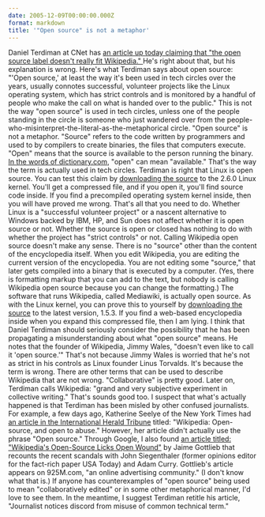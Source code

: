 ```yaml
---
date: 2005-12-09T00:00:00.000Z
format: markdown
title: '"Open source" is not a metaphor'
---
```


Daniel Terdiman at CNet has <a href="http://news.zdnet.com/2100-9588_22-5988267.html">an article up today claiming that "the open source label doesn't really fit Wikipedia." </a>He's right about that, but his explanation is wrong.
Here's what Terdiman says about open source: "'Open source,' at least the way it's been used in tech circles over the years, usually connotes successful, volunteer projects like the Linux operating system, which has strict controls and is monitored by a handful of people who make the call on what is handed over to the public."
This is not the way "open source" is used in tech circles, unless one of the people standing in the circle is someone who just wandered over from the people-who-misinterpret-the-literal-as-the-metaphorical circle.
"Open source" is not a metaphor. "Source" refers to the code written by programmers and used to by compilers to create binaries, the files that computers execute. "Open" means that the source is available to the person running the binary. <a href="http://dictionary.reference.com/search?q=open">In the words of dictionary.com</a>, "open" can mean "available." That's the way the term is actually used in tech circles.
Terdiman is right that Linux is open source. You can test this claim by <a href="http://www.kernel.org/pub/linux/kernel/v2.6/linux-2.6.0.tar.bz2">downloading the source</a> to the 2.6.0 Linux kernel. You'll get a compressed file, and if you open it, you'll find source code inside. If you find a precompiled operating system kernel inside, then you will have proved me wrong. That's all that you need to do. Whether Linux is a "successful volunteer project" or a nascent alternative to Windows backed by IBM, HP, and Sun does not affect whether it is open source or not. Whether the source is open or closed has nothing to do with whether the project has "strict controls" or not.
Calling Wikipedia open source doesn't make any sense. There is no "source" other than the content of the encyclopedia itself. When you edit Wikipedia, you are editing the current version of the encyclopedia. You are not editing some "source," that later gets compiled into a binary that is executed by a computer. (Yes, there is formatting markup that you can add to the text, but nobody is calling Wikipedia open source because you can change the formatting.)
The software that runs Wikipedia, called Mediawiki, is actually open source. As with the Linux kernel, you can prove this to yourself by <a href="http://prdownloads.sourceforge.net/wikipedia/mediawiki-1.5.3.tar.gz?download">downloading the source</a> to the latest version, 1.5.3. If you find a web-based encyclopedia inside when you expand this compressed file, then I am lying.
I think that Daniel Terdiman should seriously consider the possibility that he has been propagating a misunderstanding about what "open source" means. He notes that the founder of Wikipedia, Jimmy Wales, "doesn't even like to call it 'open source.'" That's not because Jimmy Wales is worried that he's not as strict in his controls as Linux founder Linus Torvalds. It's because the term is wrong.
There are other terms that can be used to describe Wikipedia that are not wrong. "Collaborative" is pretty good. Later on, Terdiman calls Wikipedia: "grand and very subjective experiment in collective writing." That's sounds good too.
I suspect that what's actually happened is that Terdiman has been misled by other confused journalists. For example, a few days ago, Katherine Seelye of the New York Times had <a href="http://www.iht.com/articles/2005/12/05/business/wiki.php">an article in the International Herald Tribune</a> titled: "Wikipedia: Open-source, and open to abuse." However, her article didn't actually use the phrase "Open source." Through Google, I also found <a href="http://www.925m.com/archives/2005/12/wikipedias_open.html">an article titled: "Wikipedia's Open-Source Licks Open Wound"</a> by Jaime Gottlieb that recounts the recent scandals with John Siegenthaler (former opinions editor for the fact-rich paper USA Today) and Adam Curry. Gottlieb's article appears on 925M.com, "an online advertising community." (I don't know what that is.)
If anyone has counterexamples of "open source" being used to mean "collaboratively edited" or in some other metaphorical manner, I'd love to see them. In the meantime, I suggest Terdiman retitle his article, "Journalist notices discord from misuse of common technical term."
